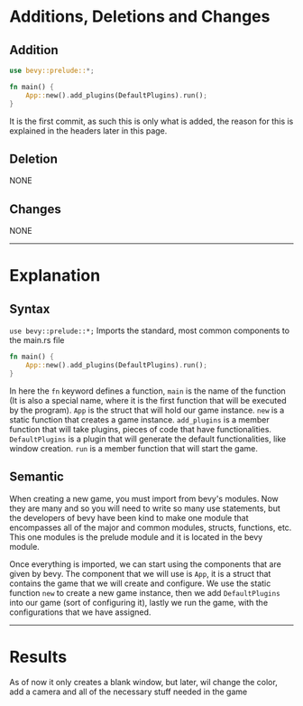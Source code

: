 # Additions, Deletions and Changes

## Addition

```rust
use bevy::prelude::*;

fn main() {
    App::new().add_plugins(DefaultPlugins).run();
}
```

It is the first commit, as such this is only what is added, the reason for this is explained in the headers later in this page.

## Deletion

NONE

## Changes

NONE

___

# Explanation

## Syntax

`use bevy::prelude::*;` Imports the standard, most common components to the main.rs file

```rust
fn main() {
    App::new().add_plugins(DefaultPlugins).run();
}
```

In here the `fn` keyword defines a function, `main` is the name of the function (It is also a special name, where it is the first function that will be executed by the program).
`App` is the struct that will hold our game instance.
`new` is a static function that creates a game instance.
`add_plugins` is a member function that will take plugins, pieces of code that have functionalities.
`DefaultPlugins` is a plugin that will generate the default functionalities, like window creation.
`run` is a member function that will start the game.

## Semantic

When creating a new game, you must import from bevy's modules. Now they are many and so you will need to write so many use statements, but the developers of bevy have been kind to make one module that encompasses all of the major and common modules, structs, functions, etc.
This one modules is the prelude module and it is located in the bevy module.

Once everything is imported, we can start using the components that are given by bevy.
The component that we will use is `App`, it is a struct that contains the game that we will create and configure.
We use the static function `new` to create a new game instance, then we add `DefaultPlugins` into our game (sort of configuring it), lastly we run the game, with the configurations that we have assigned.

___

# Results

As of now it only creates a blank window, but later, wil change the color, add a camera and all of the necessary stuff needed in the game
